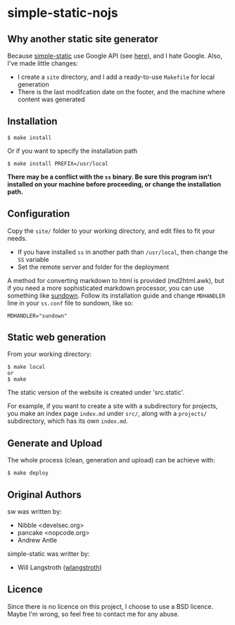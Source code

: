 # simple-static-nojs



## Why another static site generator

Because [simple-static](https://github.com/wlangstroth/simple-static) use Google
API (see
[here](https://github.com/wlangstroth/simple-static/blob/master/ss#L47)), and I
hate Google. Also, I've made little changes:

* I create a `site` directory, and I add a ready-to-use `Makefile` for local
  generation
* There is the last modifcation date on the footer, and the machine where
  content was generated



## Installation

    $ make install

Or if you want to specify the installation path

    $ make install PREFIX=/usr/local

**There may be a conflict with the `ss` binary. Be sure this program isn't
  installed on your machine before proceeding, or change the installation
  path.**



## Configuration

Copy the `site/` folder to your working directory, and edit files to fit your
needs.

 * If you have installed `ss` in another path than `/usr/local`, then change the
   `SS` variable
 * Set the remote server and folder for the deployment


A method for converting markdown to html is provided (md2html.awk), but if you
need a more sophisticated markdown processor, you can use something like
[sundown](https://github.com/tanoku/sundown). Follow its installation guide and
change `MDHANDLER` line in your `ss.conf` file to sundown, like so:

    MDHANDLER="sundown"



## Static web generation

From your working directory:

    $ make local
    or
    $ make

The static version of the website is created under 'src.static'.

For example, if you want to create a site with a subdirectory for projects, you
make an index page `index.md` under `src/`, along with a `projects/`
subdirectory, which has its own `index.md`.



## Generate and Upload

The whole process (clean, generation and upload) can be achieve with:

    $ make deploy



## Original Authors

sw was written by:

- Nibble <develsec.org>
- pancake <nopcode.org>
- Andrew Antle

simple-static was writter by:

- Will Langstroth ([wlangstroth](https://github.com/wlangstroth))



## Licence

Since there is no licence on this project, I choose to use a BSD licence. Maybe
I'm wrong, so feel free to contact me for any abuse.
